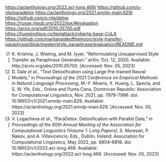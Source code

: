 https://aclanthology.org/2022.acl-long.469/
https://github.com/s-nlp/paradetox
https://aclanthology.org/2021.emnlp-main.629/
https://github.com/s-nlp/detox
https://russe.nlpub.org/2022/tox/#evaluation
https://arxiv.org/pdf/2010.05700.pdf
https://huggingface.co/textattack/roberta-base-CoLA
https://github.com/martiansideofthemoon/style-transfer-paraphrase/blob/master/style_paraphrase/evaluation/README.md


<div class="csl-bib-body" style="line-height: 1.35; ">
  <div class="csl-entry" style="clear: left; ">
    <div class="csl-left-margin" style="float: left; padding-right: 0.5em; text-align: right; width: 1em;">[1]</div><div class="csl-right-inline" style="margin: 0 .4em 0 1.5em;">K. Krishna, J. Wieting, and M. Iyyer, &#x201C;Reformulating Unsupervised Style Transfer as Paraphrase Generation.&#x201D; arXiv, Oct. 12, 2020. Available: http://arxiv.org/abs/2010.05700. [Accessed: Nov. 05, 2023]</div>
  </div>
  <div class="csl-entry" style="clear: left; ">
    <div class="csl-left-margin" style="float: left; padding-right: 0.5em; text-align: right; width: 1em;">[2]</div><div class="csl-right-inline" style="margin: 0 .4em 0 1.5em;">D. Dale <i>et al.</i>, &#x201C;Text Detoxification using Large Pre-trained Neural Models,&#x201D; in <i>Proceedings of the 2021 Conference on Empirical Methods in Natural Language Processing</i>, M.-F. Moens, X. Huang, L. Specia, and S. W. Yih, Eds., Online and Punta Cana, Dominican Republic: Association for Computational Linguistics, Nov. 2021, pp. 7979&#x2013;7996. doi: 10.18653/v1/2021.emnlp-main.629. Available: https://aclanthology.org/2021.emnlp-main.629. [Accessed: Nov. 05, 2023]</div>
  </div>
  <div class="csl-entry" style="clear: left; ">
    <div class="csl-left-margin" style="float: left; padding-right: 0.5em; text-align: right; width: 1em;">[3]</div><div class="csl-right-inline" style="margin: 0 .4em 0 1.5em;">V. Logacheva <i>et al.</i>, &#x201C;ParaDetox: Detoxification with Parallel Data,&#x201D; in <i>Proceedings of the 60th Annual Meeting of the Association for Computational Linguistics (Volume 1: Long Papers)</i>, S. Muresan, P. Nakov, and A. Villavicencio, Eds., Dublin, Ireland: Association for Computational Linguistics, May 2022, pp. 6804&#x2013;6818. doi: 10.18653/v1/2022.acl-long.469. Available: https://aclanthology.org/2022.acl-long.469. [Accessed: Nov. 05, 2023]</div>
  </div>
</div>